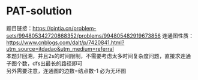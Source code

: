 # PAT-solution
题目链接：https://pintia.cn/problem-sets/994805342720868352/problems/994805482919673856
连通图性质：https://www.cnblogs.com/dalt/p/7420841.html?utm_source=itdadao&utm_medium=referral<br>
本题非回溯，并且2s的时间限制，不需要考虑太多时间复杂度问题，直接求连通子图个数，dfs出最长的路径即可<br>
另外需要注意，连通图的边数=结点数-1 必为无环图


